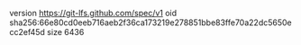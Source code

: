 version https://git-lfs.github.com/spec/v1
oid sha256:66e80cd0eeb716aeb2f36ca173219e278851bbe83ffe70a22dc5650ecc2ef45d
size 6436
